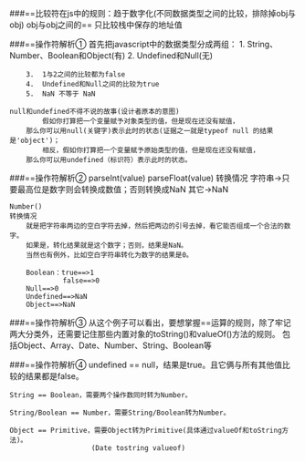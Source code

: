 ###==比较符在js中的规则：趋于数字化(不同数据类型之间的比较，排除掉obj与obj)
	obj与obj之间的== 只比较栈中保存的地址值

###==操作符解析①
	首先把javascript中的数据类型分成两组：
		1.	String、Number、Boolean和Object(有)
		2.	Undefined和Null(无)
		
		3.	1与2之间的比较都为false 
		4.	Undefined和Null之间的比较为true
		5.  NaN 不等于 NaN
		
	null和undefined不得不说的故事(设计者原本的意图)
			假如你打算把一个变量赋予对象类型的值，但是现在还没有赋值，
		那么你可以用null(关键字)表示此时的状态(证据之一就是typeof null 的结果是'object')；
			相反，假如你打算把一个变量赋予原始类型的值，但是现在还没有赋值，
		那么你可以用undefined（标识符）表示此时的状态。

###==操作符解析②
	parseInt(value)
	parseFloat(value)
	转换情况
		字符串->只要最高位是数字则会转换成数值；否则转换成NaN
		其它->NaN
	
	Number()
	转换情况
		就是把字符串两边的空白字符去掉，然后把两边的引号去掉，看它能否组成一个合法的数字。
		如果是，转化结果就是这个数字；否则，结果是NaN。
		当然也有例外，比如空白字符串转化为数字的结果是0。
		
		Boolean：true==>1
				 false==>0
		Null==>0	 
		Undefined==>NaN
		Object==>NaN
		

###==操作符解析③
	从这个例子可以看出，要想掌握==运算的规则，除了牢记两大分类外，还需要记住那些内置对象的toString()和valueOf()方法的规则。
	包括Object、Array、Date、Number、String、Boolean等
	
###==操作符解析④	
	undefined == null，结果是true。且它俩与所有其他值比较的结果都是false。
	
	String == Boolean，需要两个操作数同时转为Number。
	
	String/Boolean == Number，需要String/Boolean转为Number。
	
	Object == Primitive，需要Object转为Primitive(具体通过valueOf和toString方法)。
						(Date tostring valueof)
	

